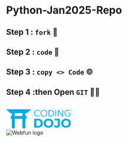 # Python-Jan2025-Repo

## Step 1 : `fork` 🍴
## Step 2 : `code` 📜
## Step 3 : `copy <> Code`  ©️
## Step 4 :then Open `GIT` 🏳️‍⚧️

<br/>

<img src="https://github.com/Alaa-1/git_assets/blob/602d3adae821af29d428f7d6b2a83de4d276a71c/codingDojoHr.png" alt="Coding Dojo Logo" width="180">

<br/>

<img src="https://www.ntuclearninghub.com/documents/39367/7431407/python-programming%20fundamentals.jpg/0f980a00-ced6-85e7-3d57-fa1651dd572b/" alt="Webfun logo" width="380" >


